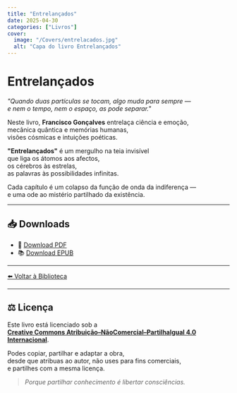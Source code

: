 ```yaml
---
title: "Entrelançados"
date: 2025-04-30
categories: ["Livros"]
cover:
  image: "/Covers/entrelacados.jpg"
  alt: "Capa do livro Entrelançados"
---
```


# Entrelançados

_"Quando duas partículas se tocam, algo muda para sempre —  
e nem o tempo, nem o espaço, as pode separar."_  

Neste livro, **Francisco Gonçalves** entrelaça ciência e emoção,  
mecânica quântica e memórias humanas,  
visões cósmicas e intuições poéticas.

**"Entrelançados"** é um mergulho na teia invisível  
que liga os átomos aos afectos,  
os cérebros às estrelas,  
as palavras às possibilidades infinitas.

Cada capítulo é um colapso da função de onda da indiferença —  
e uma ode ao mistério partilhado da existência.

---

## 📥 Downloads

- 📄 [Download PDF]( /downloads/entrelacados.pdf )
- 📚 [Download EPUB]( /downloads/entrelacados.epub )

---

[⬅️ Voltar à Biblioteca](/)

---

## ⚖️ Licença

Este livro está licenciado sob a  
**[Creative Commons Atribuição–NãoComercial–PartilhaIgual 4.0 Internacional](https://creativecommons.org/licenses/by-nc-sa/4.0/)**.

Podes copiar, partilhar e adaptar a obra,  
desde que atribuas ao autor, não uses para fins comerciais,  
e partilhes com a mesma licença.

> *Porque partilhar conhecimento é libertar consciências.*
